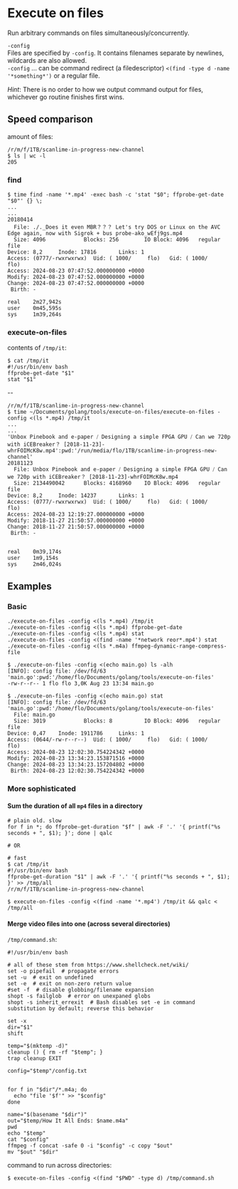# Execute on files

Run arbitrary commands on files simultaneously/concurrently.

`-config`  
Files are specified by `-config`. It contains filenames separate by newlines, wildcards are also allowed.  
`-config` ... can be command redirect (a filedescriptor) `<(find -type d -name '*something*')` or a regular file.

*Hint*: There is no order to how we output command output for files, whichever go routine finishes first wins.

## Speed comparison


amount of files:

```text
/r/m/f/1TB/scanlime-in-progress-new-channel
$ ls | wc -l
205
```

### find

```text
$ time find -name '*.mp4' -exec bash -c 'stat "$0"; ffprobe-get-date "$0"' {} \;
...
...
20180414
  File: ./._Does it even MBR？？？ Let's try DOS or Linux on the AVC Edge again, now with Sigrok + bus probe-ako_wEfj9gs.mp4
  Size: 4096            Blocks: 256        IO Block: 4096   regular file
Device: 8,2     Inode: 17816       Links: 1
Access: (0777/-rwxrwxrwx)  Uid: ( 1000/     flo)   Gid: ( 1000/     flo)
Access: 2024-08-23 07:47:52.000000000 +0000
Modify: 2024-08-23 07:47:52.000000000 +0000
Change: 2024-08-23 07:47:52.000000000 +0000
 Birth: -

real    2m27,942s
user    0m45,595s
sys     1m39,264s
```

### execute-on-files

contents of `/tmp/it`:

```text
$ cat /tmp/it
#!/usr/bin/env bash
ffprobe-get-date "$1"
stat "$1"
```

--

```text
/r/m/f/1TB/scanlime-in-progress-new-channel
$ time ~/Documents/golang/tools/execute-on-files/execute-on-files -config <(ls *.mp4) /tmp/it
...
...
'Unbox Pinebook and e-paper ⧸ Designing a simple FPGA GPU ⧸ Can we 720p with iCEBreaker？ [2018-11-23]-whrFOIMcK8w.mp4':pwd:'/run/media/flo/1TB/scanlime-in-progress-new-channel'
20181123
  File: Unbox Pinebook and e-paper ⧸ Designing a simple FPGA GPU ⧸ Can we 720p with iCEBreaker？ [2018-11-23]-whrFOIMcK8w.mp4
  Size: 2134490042      Blocks: 4168960    IO Block: 4096   regular file
Device: 8,2     Inode: 14237       Links: 1
Access: (0777/-rwxrwxrwx)  Uid: ( 1000/     flo)   Gid: ( 1000/     flo)
Access: 2024-08-23 12:19:27.000000000 +0000
Modify: 2018-11-27 21:50:57.000000000 +0000
Change: 2018-11-27 21:50:57.000000000 +0000
 Birth: -


real    0m39,174s
user    1m9,154s
sys     2m46,024s
```

## Examples

### Basic

```text
./execute-on-files -config <(ls *.mp4) /tmp/it
./execute-on-files -config <(ls *.mp4) ffprobe-get-date
./execute-on-files -config <(ls *.mp4) stat
./execute-on-files -config <(find -name '*network reor*.mp4') stat
./execute-on-files -config <(ls *.m4a) ffmpeg-dynamic-range-compress-file

$ ./execute-on-files -config <(echo main.go) ls -alh
[INFO]: config file: /dev/fd/63
'main.go':pwd:'/home/flo/Documents/golang/tools/execute-on-files'
-rw-r--r-- 1 flo flo 3,0K Aug 23 13:34 main.go

$ ./execute-on-files -config <(echo main.go) stat
[INFO]: config file: /dev/fd/63
'main.go':pwd:'/home/flo/Documents/golang/tools/execute-on-files'
  File: main.go
  Size: 3019            Blocks: 8          IO Block: 4096   regular file
Device: 0,47    Inode: 1911786     Links: 1
Access: (0644/-rw-r--r--)  Uid: ( 1000/     flo)   Gid: ( 1000/     flo)
Access: 2024-08-23 12:02:30.754224342 +0000
Modify: 2024-08-23 13:34:23.153871516 +0000
Change: 2024-08-23 13:34:23.157204802 +0000
 Birth: 2024-08-23 12:02:30.754224342 +0000
```

### More sophisticated

#### Sum the duration of all `mp4` files in a directory

```text
# plain old. slow
for f in *; do ffprobe-get-duration "$f" | awk -F '.' '{ printf("%s seconds + ", $1); }'; done | qalc

# OR

# fast
$ cat /tmp/it
#!/usr/bin/env bash
ffprobe-get-duration "$1" | awk -F '.' '{ printf("%s seconds + ", $1); }' >> /tmp/all
/r/m/f/1TB/scanlime-in-progress-new-channel

$ execute-on-files -config <(find -name '*.mp4') /tmp/it && qalc < /tmp/all
```

#### Merge video files into one (across several directories)

`/tmp/command.sh`:

```text
#!/usr/bin/env bash

# all of these stem from https://www.shellcheck.net/wiki/
set -o pipefail  # propagate errors
set -u  # exit on undefined
set -e  # exit on non-zero return value
#set -f  # disable globbing/filename expansion
shopt -s failglob  # error on unexpaned globs
shopt -s inherit_errexit  # Bash disables set -e in command substitution by default; reverse this behavior

set -x
dir="$1"
shift

temp="$(mktemp -d)"
cleanup () { rm -rf "$temp"; }
trap cleanup EXIT

config="$temp"/config.txt


for f in "$dir"/*.m4a; do
  echo "file '$f'" >> "$config"
done

name="$(basename "$dir")"
out="$temp/How It All Ends: $name.m4a"
pwd
echo "$temp"
cat "$config"
ffmpeg -f concat -safe 0 -i "$config" -c copy "$out"
mv "$out" "$dir"
```

command to run across directories:

```text
$ execute-on-files -config <(find "$PWD" -type d) /tmp/command.sh
```

